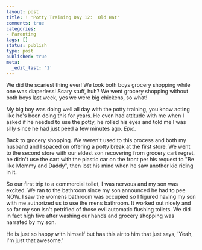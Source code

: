 ```yaml
---
layout: post
title: ! 'Potty Training Day 12:  Old Hat'
comments: true
categories:
- Parenting
tags: []
status: publish
type: post
published: true
meta:
  _edit_last: '1'
---
```

We did the scariest thing ever!  We took both boys grocery shopping while one was diaperless!  Scary stuff, huh?  We went grocery shopping without both boys last week, yes we were big chickens, so what!

My big boy was doing well all day with the potty training, you know acting like he's been doing this for years.  He even had attitude with me when I asked if he needed to use the potty, he rolled his eyes and told me I was silly since he had just peed a few minutes ago.  <em>Epic</em>.

Back to grocery shopping.  We weren't used to this process and both my husband and I spaced on offering a potty break at the first store.  We went to the second store with our eldest son recovering from grocery cart regret, he didn't use the cart with the plastic car on the front per his request to "Be like Mommy and Daddy", then lost his mind when he saw another kid riding in it.  

So our first trip to a commercial toilet, I was nervous and my son was excited.  We ran to the bathroom since my son announced he had to pee NOW.  I saw the womens bathroom was occupied so I figured having my son with me authorized us to use the mens bathroom.  It worked out nicely and so far my son isn't petrified of those evil automatic flushing toilets.  We did in fact high five after washing our hands and grocery shopping was narrated by my son.  

He is just so happy with himself but has this air to him that just says, 'Yeah, I'm just that awesome.' 
